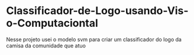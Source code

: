 # Classificador-de-Logo-usando-Vis-o-Computaciontal
Nesse projeto usei o modelo svm para criar um classificador do logo da camisa da comunidade que atuo
